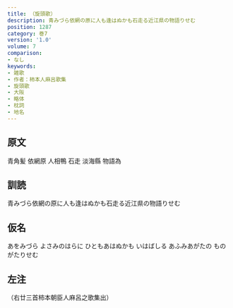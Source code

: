 ```yaml
---
title: （旋頭歌）
description: 青みづら依網の原に人も逢はぬかも石走る近江県の物語りせむ
position: 1287
category: 巻7
version: '1.0'
volume: 7
comparison:
- なし
keywords:
- 雑歌
- 作者：柿本人麻呂歌集
- 旋頭歌
- 大阪
- 略体
- 枕詞
- 地名
---
```


## 原文

青角髪 依網原 人相鴨 石走 淡海縣 物語為

## 訓読

青みづら依網の原に人も逢はぬかも石走る近江県の物語りせむ

## 仮名

あをみづら よさみのはらに ひともあはぬかも いはばしる あふみあがたの ものがたりせむ

## 左注

（右廿三首柿本朝臣人麻呂之歌集出）
